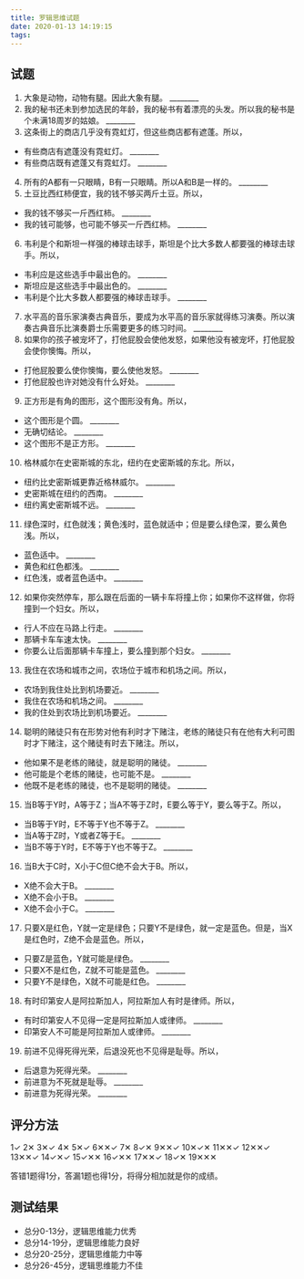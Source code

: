 ```yaml
---
title: 罗辑思维试题
date: 2020-01-13 14:19:15
tags:
---
```


## 试题

1. 大象是动物，动物有腿。因此大象有腿。  ________
2. 我的秘书还未到参加选民的年龄，我的秘书有着漂亮的头发。所以我的秘书是个未满18周岁的姑娘。  ________
3. 这条街上的商店几乎没有霓虹灯，但这些商店都有遮蓬。所以，
  * 有些商店有遮蓬没有霓虹灯。  ________
  * 有些商店既有遮蓬又有霓虹灯。  ________
4. 所有的A都有一只眼睛，B有一只眼睛。所以A和B是一样的。  ________
5. 土豆比西红柿便宜，我的钱不够买两斤土豆。所以，
  * 我的钱不够买一斤西红柿。  ________
  * 我的钱可能够，也可能不够买一斤西红柿。  ________
6. 韦利是个和斯坦一样强的棒球击球手，斯坦是个比大多数人都要强的棒球击球手。所以，
  * 韦利应是这些选手中最出色的。  ________
  * 斯坦应是这些选手中最出色的。  ________
  * 韦利是个比大多数人都要强的棒球击球手。  ________
7. 水平高的音乐家演奏古典音乐，要成为水平高的音乐家就得练习演奏。所以演奏古典音乐比演奏爵士乐需要更多的练习时间。  ________
8. 如果你的孩子被宠坏了，打他屁股会使他发怒，如果他没有被宠坏，打他屁股会使你懊悔。所以，
  * 打他屁股要么使你懊悔，要么使他发怒。  ________
  * 打他屁股也许对她没有什么好处。  ________
9. 正方形是有角的图形，这个图形没有角。所以，
  * 这个图形是个圆。  ________
  * 无确切结论。  ________
  * 这个图形不是正方形。  ________
10. 格林威尔在史密斯城的东北，纽约在史密斯城的东北。所以，
  * 纽约比史密斯城更靠近格林威尔。  ________
  * 史密斯城在纽约的西南。  ________
  * 纽约离史密斯城不远。  ________<!--more-->
11. 绿色深时，红色就浅；黄色浅时，蓝色就适中；但是要么绿色深，要么黄色浅。所以，
  * 蓝色适中。  ________
  * 黄色和红色都浅。  ________
  * 红色浅，或者蓝色适中。  ________
12. 如果你突然停车，那么跟在后面的一辆卡车将撞上你；如果你不这样做，你将撞到一个妇女。所以，
  * 行人不应在马路上行走。  ________
  * 那辆卡车车速太快。  ________
  * 你要么让后面那辆卡车撞上，要么撞到那个妇女。  ________
13. 我住在农场和城市之间，农场位于城市和机场之间。所以，
  * 农场到我住处比到机场要近。  ________
  * 我住在农场和机场之间。  ________
  * 我的住处到农场比到机场要近。  ________
14. 聪明的赌徒只有在形势对他有利时才下赌注，老练的赌徒只有在他有大利可图时才下赌注，这个赌徒有时去下赌注。所以，
  * 他如果不是老练的赌徒，就是聪明的赌徒。  ________
  * 他可能是个老练的赌徒，也可能不是。  ________
  * 他既不是老练的赌徒，也不是聪明的赌徒。  ________
15. 当B等于Y时，A等于Z；当A不等于Z时，E要么等于Y，要么等于Z。所以，
  * 当B等于Y时，E不等于Y也不等于Z。  ________
  * 当A等于Z时，Y或者Z等于E。  ________
  * 当B不等于Y时，E不等于Y也不等于Z。  ________
16. 当B大于C时，X小于C但C绝不会大于B。所以，
  * X绝不会大于B。  ________
  * X绝不会小于B。  ________
  * X绝不会小于C。  ________
17. 只要X是红色，Y就一定是绿色；只要Y不是绿色，就一定是蓝色。但是，当X是红色时，Z绝不会是蓝色。所以，
  * 只要Z是蓝色，Y就可能是绿色。  ________
  * 只要X不是红色，Z就不可能是蓝色。  ________
  * 只要Y不是绿色，X就不可能是红色。  ________
18. 有时印第安人是阿拉斯加人，阿拉斯加人有时是律师。所以，
  * 有时印第安人不见得一定是阿拉斯加人或律师。  ________
  * 印第安人不可能是阿拉斯加人或律师。  ________
19. 前进不见得死得光荣，后退没死也不见得是耻辱。所以，
  * 后退意为死得光荣。  ________
  * 前进意为不死就是耻辱。  ________
  * 前进意为死得光荣。  ________

## 评分方法

1✓ 2✕ 3✕✓ 4✕ 5✕✓
6✕✕✓ 7✕ 8✓✕ 9✕✕✓ 10✕✓✕
11✕✕✓ 12✕✕✓ 13✕✕✓ 14✓✕✓ 15✓✕✕
16✓✕✕ 17✕✕✓ 18✓✕ 19✕✕✕

答错1题得1分，答漏1题也得1分，将得分相加就是你的成绩。

## 测试结果

* 总分0-13分，逻辑思维能力优秀
* 总分14-19分，逻辑思维能力良好
* 总分20-25分，逻辑思维能力中等
* 总分26-45分，逻辑思维能力不佳
